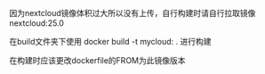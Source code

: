 
因为nextcloud镜像体积过大所以没有上传，自行构建时请自行拉取镜像nextcloud:25.0

在build文件夹下使用 docker build -t mycloud:<TAG> . 进行构建
  
  在构建时应该更改dockerfile的FROM为此镜像版本
